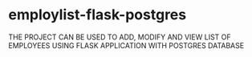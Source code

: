 # employlist-flask-postgres

THE PROJECT CAN BE USED TO ADD, MODIFY AND VIEW LIST OF EMPLOYEES USING FLASK APPLICATION WITH POSTGRES DATABASE

